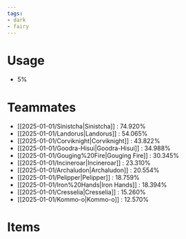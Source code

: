 ```yaml
---
tags:
- dark
- fairy
---
```

# Usage
- 5%
# Teammates
- [[2025-01-01/Sinistcha|Sinistcha]] : 74.920%
- [[2025-01-01/Landorus|Landorus]] : 54.065%
- [[2025-01-01/Corviknight|Corviknight]] : 43.822%
- [[2025-01-01/Goodra-Hisui|Goodra-Hisui]] : 34.988%
- [[2025-01-01/Gouging%20Fire|Gouging Fire]] : 30.345%
- [[2025-01-01/Incineroar|Incineroar]] : 23.310%
- [[2025-01-01/Archaludon|Archaludon]] : 20.554%
- [[2025-01-01/Pelipper|Pelipper]] : 18.759%
- [[2025-01-01/Iron%20Hands|Iron Hands]] : 18.394%
- [[2025-01-01/Cresselia|Cresselia]] : 15.260%
- [[2025-01-01/Kommo-o|Kommo-o]] : 12.570%
# Items